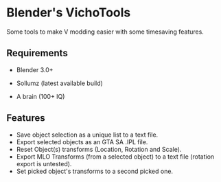 # Blender's VichoTools

Some tools to make V modding easier with some timesaving features.


## Requirements

- Blender 3.0+

- Sollumz (latest available build)

- A brain (100+ IQ)

## Features

- Save object selection as a unique list to a text file.
- Export selected objects as an GTA SA .IPL file.
- Reset Object(s) transforms (Location, Rotation and Scale).
- Export MLO Transforms (from a selected object) to a text file (rotation export is untested).
- Set picked object's transforms to a second picked one.
